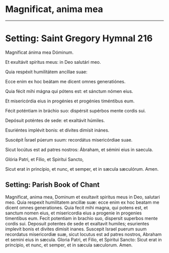 # Magnificat, anima mea

***

# Setting: Saint Gregory Hymnal 216

Magníficat ánima mea Dóminum. 

Et exultávit spíritus meus: in Deo salutári meo. 

Quia respéxit humilitátem ancíllae suae: 

Ecce enim ex hoc beátam me dicent omnes generatiónes. 

Quia fécit mihi mágna qui pótens est: et sánctum nómen eius. 

Et misericórdia eius in progénies et progénies timéntibus eum. 

Fécit poténtiam in bráchio suo: dispérsit supérbos mente cordis sui. 

Depósuit poténtes de sede: et exaltávit húmiles. 

Esuriéntes implévit bonis: et dívites dimísit inánes. 

Suscépit Ísrael púerum suum: recordátus misericórdiae suae. 

Sicut locútus est ad patres nostros: Ábraham, et sémini eius in saecula. 

Glória Patri, et Fílio, et Spirítui Sancto, 

Sicut erat in princípio, et nunc, et semper, et in sæcula sæculórum. Amen.

## Setting: Parish Book of Chant

Magnificat, anima mea, Dominum
et exultavit spiritus meus in Deo, salutari meo.
Quia respexit humilitatem ancillæ suæ:
ecce enim ex hoc beatam me dicent omnes generationes.
Quia fecit mihi magna, qui potens est, et sanctum nomen eius,
et misericordia eius a progenie in progenies timentibus eum.
Fecit potentiam in brachio suo,
dispersit superbos mente cordis sui.
Deposuit potentes de sede et exaltavit humiles;
esurientes implevit bonis et divites dimisit inanes.
Suscepit Israel puerum suum recordatus misericordiæ suæ,
sicut locutus est ad patres nostros, Abraham et semini eius in sæcula.
Gloria Patri, et Filio, et Spiritui Sancto:
Sicut erat in principio, et nunc, et semper, et in sæcula sæculorum. Amen.
